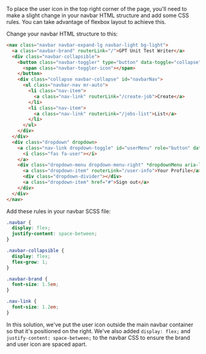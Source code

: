 To place the user icon in the top right corner of the page, you'll need to make a slight change in your navbar HTML structure and add some CSS rules. You can take advantage of flexbox layout to achieve this.

Change your navbar HTML structure to this:

```html
<nav class="navbar navbar-expand-lg navbar-light bg-light">
  <a class="navbar-brand" routerLink="/">GPT Unit Test Writer</a>
  <div class="navbar-collapsible">
    <button class="navbar-toggler" type="button" data-toggle="collapse" data-target="#navbarNav" aria-controls="navbarNav" aria-expanded="false" aria-label="Toggle navigation">
      <span class="navbar-toggler-icon"></span>
    </button>
    <div class="collapse navbar-collapse" id="navbarNav">
      <ul class="navbar-nav mr-auto">
        <li class="nav-item">
          <a class="nav-link" routerLink="/create-job">Create</a>
        </li>
        <li class="nav-item">
          <a class="nav-link" routerLink="/jobs-list">List</a>
        </li>
      </ul>
    </div>
  </div>
  <div class="dropdown" dropdown>
    <a class="nav-link dropdown-toggle" id="userMenu" role="button" data-toggle="dropdown" dropdownToggle>
      <i class="fas fa-user"></i>
    </a>
    <div class="dropdown-menu dropdown-menu-right" *dropdownMenu aria-labelledby="userMenu">
      <a class="dropdown-item" routerLink="/user-info">Your Profile</a>
      <div class="dropdown-divider"></div>
      <a class="dropdown-item" href="#">Sign out</a>
    </div>
  </div>
</nav>
```

Add these rules in your navbar SCSS file:

```scss
.navbar {
  display: flex;
  justify-content: space-between;
}

.navbar-collapsible {
  display: flex;
  flex-grow: 1;
}

.navbar-brand {
  font-size: 1.5em;
}

.nav-link {
  font-size: 1.2em;
}
```

In this solution, we've put the user icon outside the main navbar container so that it's positioned on the right. We've also added `display: flex;` and `justify-content: space-between;` to the navbar CSS to ensure the brand and user icon are spaced apart.